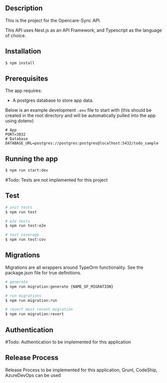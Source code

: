 ## Description

This is the project for the Opencare-Sync API.

This API uses Nest.js as an API Framework, and Typescript as the language of choice.


## Installation

```bash
$ npm install
```

## Prerequisites
The app requires:
- A postgres database to store app data.

Below is an example development `.env` file to start with (this should be created in the root directory and will be automatically pulled into the app using dotenv)
```
# App
PORT=3032
# Database
DATABASE_URL=postgres://postgres:postgres@localhost:5432/todo_sample

```

## Running the app

```bash
$ npm run start:dev
```

#Todo: Tests are not implemented for this project
## Test
```bash
# unit tests
$ npm run test

# e2e tests
$ npm run test:e2e

# test coverage
$ npm run test:cov
```

## Migrations

Migrations are all wrappers around TypeOrm functionality. See the package.json file for true definitions.

```bash
# generate
$ npm run migration:generate {NAME_OF_MIGRATION}

# run migrations
$ npm run migration:run

# revert most recent migration
$ npm run migration:revert
```

## Authentication

#Todo: Authentication to be implemented for this application


## Release Process
Release Process to be implemented for this application, Grunt, CodeShip, AzureDevOps can be used 
